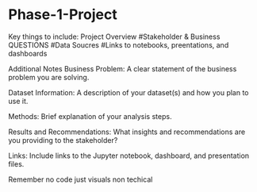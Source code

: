 # Phase-1-Project
Key things to include:
Project Overview
#Stakeholder & Business QUESTIONS
#Data Soucres 
#Links to notebooks, preentations, and dashboards

Additional Notes
Business Problem: A clear statement of the business problem you are solving.

Dataset Information: A description of your dataset(s) and how you plan to use it.

Methods: Brief explanation of your analysis steps.

Results and Recommendations: What insights and recommendations are you providing to the stakeholder?

Links: Include links to the Jupyter notebook, dashboard, and presentation files.

Remember no code just visuals non techical
